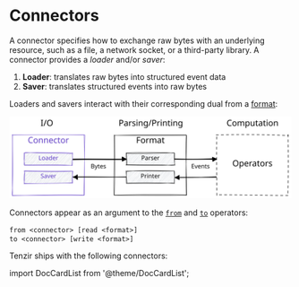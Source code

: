 # Connectors

A connector specifies how to exchange raw bytes with an underlying resource,
such as a file, a network socket, or a third-party library. A connector provides
a *loader* and/or *saver*:

1. **Loader**: translates raw bytes into structured event data
2. **Saver**: translates structured events into raw bytes

Loaders and savers interact with their corresponding dual from a
[format](formats):

![Connector](connector.excalidraw.svg)

Connectors appear as an argument to the [`from`](../operators/sources/from.md)
and [`to`](../operators/sinks/to.md) operators:

```
from <connector> [read <format>]
to <connector> [write <format>]
```

Tenzir ships with the following connectors:

import DocCardList from '@theme/DocCardList';

<DocCardList />
